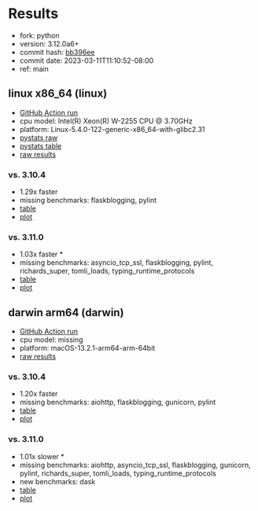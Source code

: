 # Results

- fork: python
- version: 3.12.0a6+
- commit hash: [bb396ee](https://github.com/python/cpython/commit/bb396ee)
- commit date: 2023-03-11T11:10:52-08:00
- ref: main

## linux x86_64 (linux)

- [GitHub Action run](https://github.com/faster-cpython/benchmarking/actions/runs/4394889240)
- cpu model: Intel(R) Xeon(R) W-2255 CPU @ 3.70GHz
- platform: Linux-5.4.0-122-generic-x86_64-with-glibc2.31
- [pystats raw](bm-20230311-linux-x86_64-python-main-3.12.0a6%2B-bb396ee-pystats.json)
- [pystats table](bm-20230311-linux-x86_64-python-main-3.12.0a6%2B-bb396ee-pystats.md)
- [raw results](bm-20230311-linux-x86_64-python-main-3.12.0a6%2B-bb396ee.json)

### vs. 3.10.4

- 1.29x faster
- missing benchmarks: flaskblogging, pylint
- [table](bm-20230311-linux-x86_64-python-main-3.12.0a6%2B-bb396ee-vs-3.10.4.md)
- [plot](bm-20230311-linux-x86_64-python-main-3.12.0a6%2B-bb396ee-vs-3.10.4.png)

### vs. 3.11.0

- 1.03x faster \*
- missing benchmarks: asyncio_tcp_ssl, flaskblogging, pylint, richards_super, tomli_loads, typing_runtime_protocols
- [table](bm-20230311-linux-x86_64-python-main-3.12.0a6%2B-bb396ee-vs-3.11.0.md)
- [plot](bm-20230311-linux-x86_64-python-main-3.12.0a6%2B-bb396ee-vs-3.11.0.png)

## darwin arm64 (darwin)

- [GitHub Action run](https://github.com/faster-cpython/benchmarking/actions/runs/4394889240)
- cpu model: missing
- platform: macOS-13.2.1-arm64-arm-64bit
- [raw results](bm-20230311-darwin-arm64-python-main-3.12.0a6%2B-bb396ee.json)

### vs. 3.10.4

- 1.20x faster
- missing benchmarks: aiohttp, flaskblogging, gunicorn, pylint
- [table](bm-20230311-darwin-arm64-python-main-3.12.0a6%2B-bb396ee-vs-3.10.4.md)
- [plot](bm-20230311-darwin-arm64-python-main-3.12.0a6%2B-bb396ee-vs-3.10.4.png)

### vs. 3.11.0

- 1.01x slower \*
- missing benchmarks: aiohttp, asyncio_tcp_ssl, flaskblogging, gunicorn, pylint, richards_super, tomli_loads, typing_runtime_protocols
- new benchmarks: dask
- [table](bm-20230311-darwin-arm64-python-main-3.12.0a6%2B-bb396ee-vs-3.11.0.md)
- [plot](bm-20230311-darwin-arm64-python-main-3.12.0a6%2B-bb396ee-vs-3.11.0.png)


